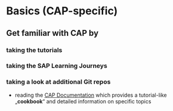 # Basics (CAP-specific)

## Get familiar with CAP by

### taking the **tutorials**

### taking the **SAP Learning Journeys**

### taking a look at additional **Git repos**

- reading the [CAP Documentation](https://cap.cloud.sap/docs/) which provides a tutorial-like „**cookbook**“ and detailed information on specific topics
